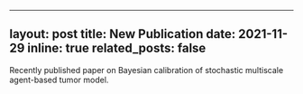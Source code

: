 -- ---
layout: post
title: New Publication
date: 2021-11-29
inline: true
related_posts: false
---

Recently published paper on Bayesian calibration of stochastic multiscale agent-based tumor model.